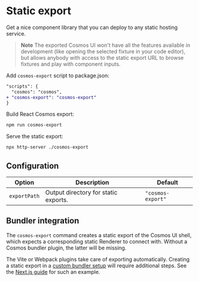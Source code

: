 # Static export

Get a nice component library that you can deploy to any static hosting service.

> **Note** The exported Cosmos UI won't have all the features available in development (like opening the selected fixture in your code editor), but allows anybody with access to the static export URL to browse fixtures and play with component inputs.

Add `cosmos-export` script to package.json:

```diff
"scripts": {
  "cosmos": "cosmos",
+ "cosmos-export": "cosmos-export"
}
```

Build React Cosmos export:

```bash
npm run cosmos-export
```

Serve the static export:

```bash
npx http-server ./cosmos-export
```

## Configuration

| Option       | Description                          | Default           |
| ------------ | ------------------------------------ | ----------------- |
| `exportPath` | Output directory for static exports. | `"cosmos-export"` |

## Bundler integration

The `cosmos-export` command creates a static export of the Cosmos UI shell, which expects a corresponding static Renderer to connect with. Without a Cosmos bundler plugin, the latter will be missing.

The Vite or Webpack plugins take care of exporting automatically. Creating a static export in a [custom bundler setup](../getting-started/custom-bundler.md) will require additional steps. See the [Next.js guide](../getting-started/next.md#static-export) for such an example.
